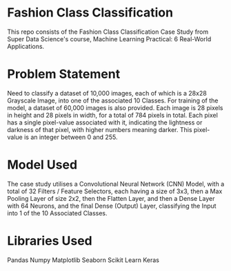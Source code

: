 # Fashion Class Classification
This repo consists of the Fashion Class Classification Case Study from Super Data Science's course, Machine Learning Practical: 6 Real-World Applications.

# Problem Statement
Need to classify a dataset of 10,000 images, each of which is a 28x28 Grayscale Image, into one of the associated 10 Classes. For training of the model, a dataset of 60,000 images is also provided.
Each image is 28 pixels in height and 28 pixels in width, for a total of 784 pixels in total. Each pixel has a single pixel-value associated with it, indicating the lightness or darkness of that pixel, with higher numbers meaning darker. This pixel-value is an integer between 0 and 255.

# Model Used
The case study utilises a Convolutional Neural Network (CNN) Model, with a total of 32 Filters / Feature Selectors, each having a size of 3x3, then a Max Pooling Layer of size 2x2, then the Flatten Layer, and then a Dense Layer with 64 Neurons, and the final Dense (Output) Layer, classifying the Input into 1 of the 10 Associated Classes.

# Libraries Used
Pandas
Numpy
Matplotlib
Seaborn
Scikit Learn
Keras
